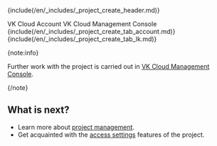 {include(/en/_includes/_project_create_header.md)}

<tabs>
<tablist>
<tab>VK Cloud Account</tab>
<tab>VK Cloud Management Console</tab>
</tablist>
<tabpanel>
{include(/en/_includes/_project_create_tab_account.md)}
</tabpanel>
<tabpanel>
{include(/en/_includes/_project_create_tab_lk.md)}
</tabpanel>
</tabs>

{note:info}

Further work with the project is carried out in [VK Cloud Management Console](/en/tools-for-using-services/account/instructions/project-settings/manage).

{/note}

## What is next?

- Learn more about [project management](/en/tools-for-using-services/account/instructions/project-settings/manage).
- Get acquainted with the [access settings](/en/tools-for-using-services/account/instructions/project-settings/access-manage) features of the project.
